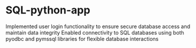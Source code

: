 # SQL-python-app

Implemented user login functionality to ensure secure database access and maintain data integrity
Enabled connectivity to SQL databases using both pyodbc and pymssql libraries for flexible database interactions